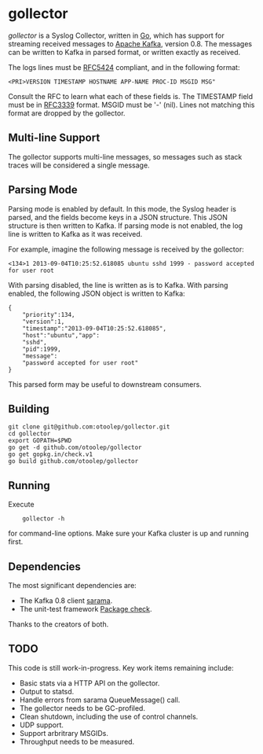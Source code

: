 gollector
========

*gollector* is a Syslog Collector, written in [Go](http://golang.org/), which has support for streaming received messages to [Apache Kafka](https://kafka.apache.org/), version 0.8. The messages can be written to Kafka in parsed format, or written exactly as received.

The logs lines must be [RFC5424](http://tools.ietf.org/html/rfc5424) compliant, and in the following format:

    <PRI>VERSION TIMESTAMP HOSTNAME APP-NAME PROC-ID MSGID MSG"

Consult the RFC to learn what each of these fields is. The TIMESTAMP field must be in [RFC3339](http://www.ietf.org/rfc/rfc3339.txt) format. MSGID must be '-' (nil). Lines not matching this format are dropped by the gollector.

Multi-line Support
------------
The gollector supports multi-line messages, so messages such as stack traces will be considered a single message.

Parsing Mode
------------
Parsing mode is enabled by default. In this mode, the Syslog header is parsed, and the fields become keys in a JSON structure. This JSON structure is then written to Kafka. If parsing mode is not enabled, the log line is written to Kafka as it was received.

For example, imagine the following message is received by the gollector:

    <134>1 2013-09-04T10:25:52.618085 ubuntu sshd 1999 - password accepted for user root

With parsing disabled, the line is written as is to Kafka. With parsing enabled, the following JSON object is written to Kafka:

    {
        "priority":134,
        "version":1,
        "timestamp":"2013-09-04T10:25:52.618085",
        "host":"ubuntu","app":
        "sshd",
        "pid":1999,
        "message":
        "password accepted for user root"
    }

This parsed form may be useful to downstream consumers.


Building
------------

    git clone git@github.com:otoolep/gollector.git
    cd gollector
    export GOPATH=$PWD
    go get -d github.com/otoolep/gollector
    go get gopkg.in/check.v1
    go build github.com/otoolep/gollector

Running
------------

Execute

        gollector -h

for command-line options. Make sure your Kafka cluster is up and running first.

Dependencies
------------
The most significant dependencies are:

* The Kafka 0.8 client [sarama](https://github.com/Shopify/sarama).
* The unit-test framework [Package check](https://gopkg.in/check.v1).

Thanks to the creators of both.

TODO
------------
This code is still work-in-progress. Key work items remaining include:

* Basic stats via a HTTP API on the gollector.
* Output to statsd.
* Handle errors from sarama QueueMessage() call.
* The gollector needs to be GC-profiled.
* Clean shutdown, including the use of control channels.
* UDP support.
* Support arbritrary MSGIDs.
* Throughput needs to be measured.
